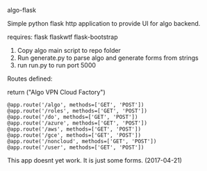 algo-flask

Simple python flask http application to provide UI for algo backend.

requires:
flask
flaskwtf
flask-bootstrap

1. Copy algo main script to repo folder
2. Run generate.py to parse algo and generate forms from strings
3. run run.py to run port 5000

Routes defined:

return ("Algo VPN Cloud Factory")

```
@app.route('/algo', methods=['GET', 'POST'])
@app.route('/roles', methods=['GET', 'POST'])
@app.route('/do', methods=['GET', 'POST'])
@app.route('/azure', methods=['GET', 'POST'])
@app.route('/aws', methods=['GET', 'POST'])
@app.route('/gce', methods=['GET', 'POST'])
@app.route('/noncloud', methods=['GET', 'POST'])
@app.route('/user', methods=['GET', 'POST'])
```


This app doesnt yet work. It is just some forms. (2017-04-21)

